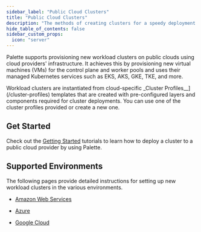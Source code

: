 ```yaml
---
sidebar_label: "Public Cloud Clusters"
title: "Public Cloud Clusters"
description: "The methods of creating clusters for a speedy deployment on any CSP"
hide_table_of_contents: false
sidebar_custom_props:
  icon: "server"
---
```


Palette supports provisioning new workload clusters on public clouds using cloud providers' infrastructure. It achieves
this by provisioning new virtual machines (VMs) for the control plane and worker pools and uses their managed Kubernetes
services such as EKS, AKS, GKE, TKE, and more.

Workload clusters are instantiated from cloud-specific \_Cluster Profiles\_\_](/cluster-profiles) templates that are
created with pre-configured layers and components required for cluster deployments. You can use one of the cluster
profiles provided or create a new one.

## Get Started

Check out the [Getting Started](/getting-started/) tutorials to learn how to deploy a cluster to a public cloud provider
by using Palette.

## Supported Environments

The following pages provide detailed instructions for setting up new workload clusters in the various environments.

- [Amazon Web Services](aws/aws.md)

- [Azure](azure/azure.md)

- [Google Cloud](gcp/gcp.md)
